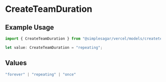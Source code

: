 # CreateTeamDuration

## Example Usage

```typescript
import { CreateTeamDuration } from "@simplesagar/vercel/models/createteamop.js";

let value: CreateTeamDuration = "repeating";
```

## Values

```typescript
"forever" | "repeating" | "once"
```